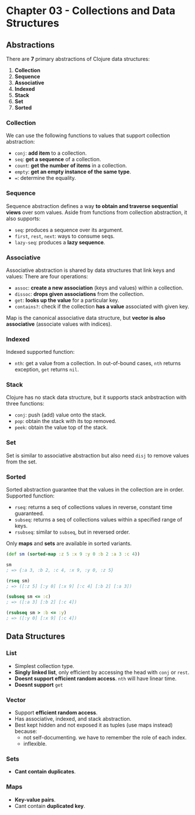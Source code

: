 # Chapter 03 - Collections and Data Structures

## Abstractions

There are **7** primary abstractions of Clojure data structures:
1. **Collection**
2. **Sequence**
3. **Associative**
4. **Indexed**
5. **Stack**
6. **Set**
7. **Sorted**

### Collection

We can use the following functions to values that support collection abstraction:
* `conj`: **add item** to a collection.
* `seq`: **get a sequence** of a collection.
* `count`: **get the number of items** in a collection.
* `empty`: **get an empty instance of the same type**.
* `=`: determine the equality.

### Sequence

Sequence abstraction defines a way **to obtain and traverse sequential views** over som values. Aside from functions from collection abstraction, it also supports:
* `seq`: produces a sequence over its argument.
* `first`, `rest`, `next`: ways to consume seqs.
* `lazy-seq`: produces a **lazy sequence**. 

### Associative

Associative abstraction is shared by data structures that link keys and values: There are four operations:
* `assoc`: **create a new association** (keys and values) within a collection.
* `dissoc`: **drops given associations** from the collection.
* `get`: **looks up the value** for a particular key.
* `contains?`: check if the collection **has a value** associated with given key.

Map is the canonical associative data structure, but **vector is also associative** (associate values with indices).

### Indexed

Indexed supported function:
* `nth`: get a value from a collection. In out-of-bound cases, `nth` returns exception, `get` returns `nil`.

### Stack

Clojure has no stack data structure, but it supports stack anbstraction with three functions:
* `conj`: push (add) value onto the stack.
* `pop`: obtain the stack with its top removed.
* `peek`: obtain the value top of the stack.

### Set

Set is similar to associative abstraction but also need `disj` to remove values from the set.

### Sorted

Sorted abstraction guarantee that the values in the collection are in order. Supported function:
* `rseq`: returns a seq of collections values in reverse, constant time guaranteed.
* `subseq`: returns a seq of collections values within a specified range of keys.
* `rsubseq`: similar to `subseq`, but in reversed order.

Only **maps** and **sets** are available in sorted variants.

```clj
(def sm (sorted-map :z 5 :x 9 :y 0 :b 2 :a 3 :c 4))

sm
; => {:a 3, :b 2, :c 4, :x 9, :y 0, :z 5}

(rseq sm)
; => ([:z 5] [:y 0] [:x 9] [:c 4] [:b 2] [:a 3])

(subseq sm <= :c)
; => ([:a 3] [:b 2] [:c 4])

(rsubseq sm > :b <= :y)
; => ([:y 0] [:x 9] [:c 4])
```

## Data Structures

### List
* Simplest collection type.
* **Singly linked list**, only efficient by accessing the head with `conj`  or `rest`.
* **Doesnt support efficient random access**. `nth` will have linear time.
* **Doesnt support** `get`

### Vector
* Support **efficient random access**.
* Has associative, indexed, and stack abstraction.
* Best kept hidden and not exposed it as tuples (use maps instead) because:
  * not self-documenting. we have to remember the role of each index.
  * inflexible.
  
### Sets
* **Cant contain duplicates**.

### Maps
* **Key-value pairs**.
* Cant contain **duplicated key**.
